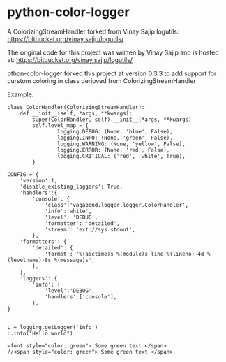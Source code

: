 python-color-logger
===================

A ColorizingStreamHandler forked from Vinay Sajip logutils:  https://bitbucket.org/vinay.sajip/logutils/

The original code for this project was written by Vinay Sajip and is hosted at: https://bitbucket.org/vinay.sajip/logutils/

pthon-color-logger forked this project at version 0.3.3 to add support for curstom coloring 
in class derioved from ColorizingStreamHandler

Example:

```
class ColorHandler(ColorizingStreamHandler):
    def __init__(self, *args, **kwargs):
        super(ColorHandler, self).__init__(*args, **kwargs)
        self.level_map = {
                logging.DEBUG: (None, 'blue', False),
                logging.INFO: (None, 'green', False),
                logging.WARNING: (None, 'yellow', False),
                logging.ERROR: (None, 'red', False),
                logging.CRITICAL: ('red', 'white', True),
        }

CONFIG = {
    'version':1,
    'disable_existing_loggers': True,
    'handlers':{
        'console': {
            'class':'vagabond.logger.logger.ColorHandler',
            'info':'white',
            'level': 'DEBUG',
            'formatter': 'detailed',
            'stream': 'ext://sys.stdout',
        },
    'formatters': {
        'detailed': {
            'format': '%(asctime)s %(module)s line:%(lineno)-4d %(levelname)-8s %(message)s',
        },
    },
    'loggers': {
        'info': {
            'level':'DEBUG',
            'handlers':['console'],
        },
}


L = logging.getLogger('info')
L.info("Hello world")

<font style="color: green"> Some green text </span>
//<span style="color: green"> Some green text </span>
```

